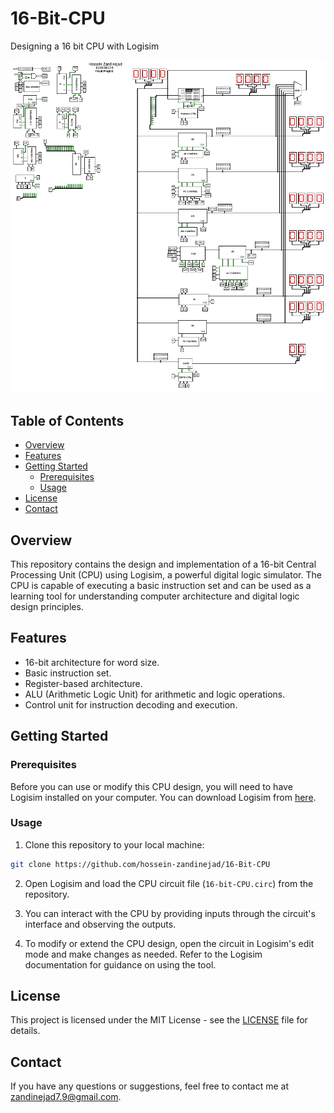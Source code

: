 # 16-Bit-CPU
Designing a 16 bit CPU with Logisim

![CPU](cpu_image.png)

## Table of Contents

- [Overview](#overview)
- [Features](#features)
- [Getting Started](#getting-started)
  - [Prerequisites](#prerequisites)
  - [Usage](#usage)
- [License](#license)
- [Contact](#contact)
  
## Overview

This repository contains the design and implementation of a 16-bit Central Processing Unit (CPU) using Logisim, a powerful digital logic simulator. The CPU is capable of executing a basic instruction set and can be used as a learning tool for understanding computer architecture and digital logic design principles.

## Features

- 16-bit architecture for word size.
- Basic instruction set.
- Register-based architecture.
- ALU (Arithmetic Logic Unit) for arithmetic and logic operations.
- Control unit for instruction decoding and execution.

## Getting Started

### Prerequisites

Before you can use or modify this CPU design, you will need to have Logisim installed on your computer. You can download Logisim from [here](http://www.cburch.com/logisim/).

### Usage

1. Clone this repository to your local machine:
``` bash
git clone https://github.com/hossein-zandinejad/16-Bit-CPU
```
2. Open Logisim and load the CPU circuit file (`16-bit-CPU.circ`) from the repository.

3. You can interact with the CPU by providing inputs through the circuit's interface and observing the outputs.

4. To modify or extend the CPU design, open the circuit in Logisim's edit mode and make changes as needed. Refer to the Logisim documentation for guidance on using the tool.

## License

This project is licensed under the MIT License - see the [LICENSE](LICENSE) file for details.

## Contact

If you have any questions or suggestions, feel free to contact me at zandinejad7.9@gmail.com.
